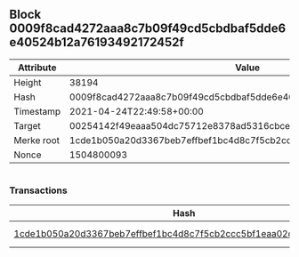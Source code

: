 ## Block 0009f8cad4272aaa8c7b09f49cd5cbdbaf5dde6e40524b12a76193492172452f

Attribute | Value
--- | ---
Height | 38194
Hash | 0009f8cad4272aaa8c7b09f49cd5cbdbaf5dde6e40524b12a76193492172452f
Timestamp | 2021-04-24T22:49:58+00:00
Target | 00254142f49eaaa504dc75712e8378ad5316cbcead634704b3734b6271167cc4
Merke root | 1cde1b050a20d3367beb7effbef1bc4d8c7f5cb2ccc5bf1eaa02de558c48ec97
Nonce | 1504800093

```

```

### Transactions

Hash | Amount
--- | ---
[1cde1b050a20d3367beb7effbef1bc4d8c7f5cb2ccc5bf1eaa02de558c48ec97](1cde1b050a20d3367beb7effbef1bc4d8c7f5cb2ccc5bf1eaa02de558c48ec97.md) | 10.00000000 SKEPTI 
